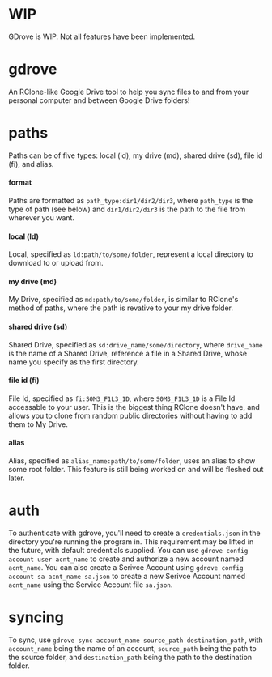 # WIP
GDrove is WIP. Not all features have been implemented.

# gdrove
An RClone-like Google Drive tool to help you sync files to and from your personal computer and between Google Drive folders!

# paths
Paths can be of five types: local (ld), my drive (md), shared drive (sd), file id (fi), and alias.
#### format
Paths are formatted as `path_type:dir1/dir2/dir3`, where `path_type` is the type of path (see below) and `dir1/dir2/dir3` is the path to the file from wherever you want.
#### local (ld)
Local, specified as `ld:path/to/some/folder`, represent a local directory to download to or upload from.
#### my drive (md)
My Drive, specified as `md:path/to/some/folder`, is similar to RClone's method of paths, where the path is revative to your my drive folder.
#### shared drive (sd)
Shared Drive, specified as `sd:drive_name/some/directory`, where `drive_name` is the name of a Shared Drive, reference a file in a Shared Drive, whose name you specify as the first directory.
#### file id (fi)
File Id, specified as `fi:S0M3_F1L3_1D`, where `S0M3_F1L3_1D` is a File Id accessable to your user. This is the biggest thing RClone doesn't have, and allows you to clone from random public directories without having to add them to My Drive.
#### alias
Alias, specified as `alias_name:path/to/some/folder`, uses an alias to show some root folder. This feature is still being worked on and will be fleshed out later.

# auth
To authenticate with gdrove, you'll need to create a `credentials.json` in the directory you're running the program in. This requirement may be lifted in the future, with default credentials supplied. You can use `gdrove config account user acnt_name` to create and authorize a new account named `acnt_name`. You can also create a Serivce Account using `gdrove config account sa acnt_name sa.json` to create a new Serivce Account named `acnt_name` using the Service Account file `sa.json`.

# syncing
To sync, use `gdrove sync account_name source_path destination_path`, with `account_name` being the name of an account, `source_path` being the path to the source folder, and `destination_path` being the path to the destination folder.
